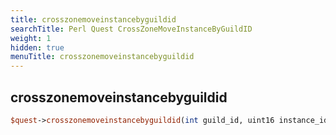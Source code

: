 ```yaml
---
title: crosszonemoveinstancebyguildid
searchTitle: Perl Quest CrossZoneMoveInstanceByGuildID
weight: 1
hidden: true
menuTitle: crosszonemoveinstancebyguildid
---
```

## crosszonemoveinstancebyguildid
```perl
$quest->crosszonemoveinstancebyguildid(int guild_id, uint16 instance_id)
```